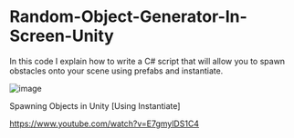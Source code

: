 # Random-Object-Generator-In-Screen-Unity
In this code I explain how to write a C# script that will allow you to spawn obstacles onto your scene using prefabs and instantiate.

![image](https://user-images.githubusercontent.com/104942153/168188811-08b25fb8-b7fc-4f09-acff-fd9a4aaad530.png)

Spawning Objects in Unity [Using Instantiate]

https://www.youtube.com/watch?v=E7gmylDS1C4
